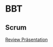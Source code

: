 # BBT

## Scrum

[Review Präsentation](https://github.com/puzzle/bbt/master/Review_Präsentation.md)
